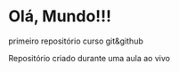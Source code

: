 # Olá, Mundo!!!
primeiro repositório curso git&amp;github

Repositório criado durante uma aula ao vivo